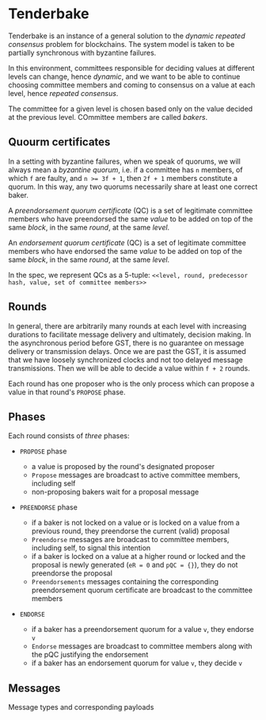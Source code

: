 # Tenderbake

Tenderbake is an instance of a general solution to the *dynamic repeated consensus* problem for blockchains. The system model is taken to be partially synchronous with byzantine failures.

In this environment, committees responsible for deciding values at different levels can change, hence *dynamic*, and we want to be able to continue choosing committee members and coming to consensus on a value at each level, hence *repeated consensus*.

The committee for a given level is chosen based only on the value decided at the previous level. COmmittee members are called *bakers*.

## Quourm certificates

In a setting with byzantine failures, when we speak of quorums, we will always mean a *byzantine quorum*, i.e. if a committee has `n` members, of which `f` are faulty, and `n >= 3f + 1`, then `2f + 1` members constitute a quorum. In this way, any two quorums necessarily share at least one correct baker.

A *preendorsement quorum certificate* (QC) is a set of legitimate committee members who have preendorsed the same *value* to be added on top of the same *block*, in the same *round*, at the same *level*.

An *endorsement quorum certificate* (QC) is a set of legitimate committee members who have endorsed the same *value* to be added on top of the same *block*, in the same *round*, at the same *level*.

In the spec, we represent QCs as a 5-tuple: `<<level, round, predecessor hash, value, set of committee members>>`

## Rounds

In general, there are arbitrarily many rounds at each level with increasing durations to facilitate message delivery and ultimately, decision making. In the asynchronous period before GST, there is no guarantee on message delivery or transmission delays. Once we are past the GST, it is assumed that we have loosely synchronized clocks and not too delayed message transmissions. Then we will be able to decide a value within `f + 2` rounds.

Each round has one proposer who is the only process which can propose a value in that round's `PROPOSE` phase.

## Phases

Each round consists of *three* phases:

- `PROPOSE` phase
  - a value is proposed by the round's designated proposer
  - `Propose` messages are broadcast to active committee members, including self
  - non-proposing bakers wait for a proposal message

- `PREENDORSE` phase
  - if a baker is not locked on a value or is locked on a value from a previous round, they preendorse the current (valid) proposal
  - `Preendorse` messages are broadcast to committee members, including self, to signal this intention
  - if a baker is locked on a value at a higher round or locked and the proposal is newly generated (`eR = 0` and `pQC = {}`), they do not preendorse the proposal
  - `Preendorsements` messages containing the corresponding preendorsement quorum certificate are broadcast to the committee members

- `ENDORSE`
  - if a baker has a preendorsement quorum for a value `v`, they endorse `v`
  - `Endorse` messages are broadcast to committee members along with the pQC justifying the endorsement
  - if a baker has an endorsement quorum for  value `v`, they decide `v`

## Messages

Message types and corresponding payloads
